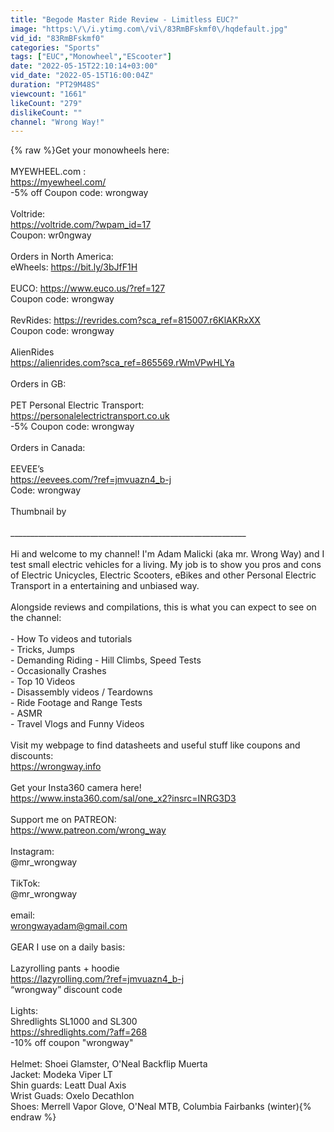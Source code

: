 ```yaml
---
title: "Begode Master Ride Review - Limitless EUC?"
image: "https:\/\/i.ytimg.com\/vi\/83RmBFskmf0\/hqdefault.jpg"
vid_id: "83RmBFskmf0"
categories: "Sports"
tags: ["EUC","Monowheel","EScooter"]
date: "2022-05-15T22:10:14+03:00"
vid_date: "2022-05-15T16:00:04Z"
duration: "PT29M48S"
viewcount: "1661"
likeCount: "279"
dislikeCount: ""
channel: "Wrong Way!"
---
```

{% raw %}Get your monowheels here:<br /><br />MYEWHEEL.com :<br /><a rel="nofollow" target="blank" href="https://myewheel.com/">https://myewheel.com/</a><br />-5% off Coupon code: wrongway<br /><br />Voltride:<br /><a rel="nofollow" target="blank" href="https://voltride.com/?wpam_id=17">https://voltride.com/?wpam_id=17</a><br />Coupon: wr0ngway<br /><br />Orders in North America:<br />eWheels: <a rel="nofollow" target="blank" href="https://bit.ly/3bJfF1H">https://bit.ly/3bJfF1H</a><br /><br />EUCO: <a rel="nofollow" target="blank" href="https://www.euco.us/?ref=127">https://www.euco.us/?ref=127</a><br />Coupon code: wrongway<br /><br />RevRides: <a rel="nofollow" target="blank" href="https://revrides.com?sca_ref=815007.r6KlAKRxXX">https://revrides.com?sca_ref=815007.r6KlAKRxXX</a><br />Coupon code: wrongway<br /><br />AlienRides<br /><a rel="nofollow" target="blank" href="https://alienrides.com?sca_ref=865569.rWmVPwHLYa">https://alienrides.com?sca_ref=865569.rWmVPwHLYa</a><br /><br />Orders in GB:<br /><br />PET Personal Electric Transport:<br /><a rel="nofollow" target="blank" href="https://personalelectrictransport.co.uk">https://personalelectrictransport.co.uk</a><br />-5% Coupon code: wrongway<br /><br />Orders in Canada:<br /><br />EEVEE’s<br /><a rel="nofollow" target="blank" href="https://eevees.com/?ref=jmvuazn4_b-j">https://eevees.com/?ref=jmvuazn4_b-j</a><br />Code: wrongway<br /><br />Thumbnail by  <br /><br />___________________________________________________________<br /><br />Hi and welcome to my channel! I'm Adam Malicki (aka mr. Wrong Way) and I test small electric vehicles for a living. My job is to show you pros and cons of Electric Unicycles, Electric Scooters, eBikes and other Personal Electric Transport in a entertaining and unbiased way.<br /><br />Alongside reviews and compilations, this is what you can expect to see on the channel:<br /><br />- How To videos and tutorials<br />- Tricks, Jumps<br />- Demanding Riding - Hill Climbs, Speed Tests<br />- Occasionally Crashes<br />- Top 10 Videos<br />- Disassembly videos / Teardowns <br />- Ride Footage and Range Tests<br />- ASMR<br />- Travel Vlogs and Funny Videos<br /><br />Visit my webpage to find datasheets and useful stuff like coupons and discounts:<br /><a rel="nofollow" target="blank" href="https://wrongway.info">https://wrongway.info</a><br /><br />Get your Insta360 camera here!<br /><a rel="nofollow" target="blank" href="https://www.insta360.com/sal/one_x2?insrc=INRG3D3">https://www.insta360.com/sal/one_x2?insrc=INRG3D3</a><br /><br />Support me on PATREON:<br /><a rel="nofollow" target="blank" href="https://www.patreon.com/wrong_way">https://www.patreon.com/wrong_way</a><br /><br />Instagram:<br />@mr_wrongway<br /><br />TikTok:<br />@mr_wrongway<br /><br />email:<br />wrongwayadam@gmail.com<br /><br />GEAR I use on a daily basis:<br /><br />Lazyrolling pants + hoodie<br /><a rel="nofollow" target="blank" href="https://lazyrolling.com/?ref=jmvuazn4_b-j">https://lazyrolling.com/?ref=jmvuazn4_b-j</a><br />“wrongway” discount code <br /><br />Lights:<br />Shredlights SL1000 and SL300<br /><a rel="nofollow" target="blank" href="https://shredlights.com/?aff=268">https://shredlights.com/?aff=268</a><br />-10% off coupon &quot;wrongway&quot;<br /><br />Helmet: Shoei Glamster, O'Neal Backflip Muerta <br />Jacket: Modeka Viper LT<br />Shin guards: Leatt Dual Axis<br />Wrist Guads: Oxelo Decathlon<br />Shoes: Merrell Vapor Glove, O'Neal MTB, Columbia Fairbanks (winter){% endraw %}
